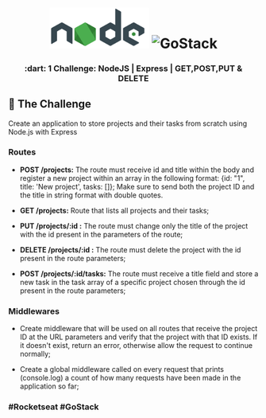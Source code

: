 <h1 align="center">
    <img alt="NodeJS" src="https://github.com/bivarz/NodeJs-Application/blob/master/node-js-png-6.png" width="200px" /> 
    <img alt="GoStack" src="https://camo.githubusercontent.com/8c13dc2618dbd7f76d1d574350b98fdee1335ce5/68747470733a2f2f726f636b6574736561742d63646e2e73332d73612d656173742d312e616d617a6f6e6177732e636f6d2f626f6f7463616d702d6865616465722e706e67" width="200px" data-canonical-src="https://rocketseat-cdn.s3-sa-east-1.amazonaws.com/bootcamp-header.png" style="max-width:100%">
</h1>
<h3 align="center">
  :dart: 1 Challenge: NodeJS | Express | GET,POST,PUT & DELETE
</h3>

## :rocket: The Challenge

Create an application to store projects and their tasks from scratch using Node.js with Express

### Routes

- <b>POST /projects:</b> The route must receive id and title within the body and register a new project within an array in the following format: {id: "1", title: 'New project', tasks: []}; Make sure to send both the project ID and the title in string format with double quotes.

- <b>GET /projects:</b> Route that lists all projects and their tasks;

- <b>PUT /projects/:id :</b> The route must change only the title of the project with the id present in the parameters of the route;

- <b>DELETE /projects/:id :</b> The route must delete the project with the id present in the route parameters;

- <b>POST /projects/:id/tasks:</b> The route must receive a title field and store a new task in the task array of a specific project chosen through the id present in the route parameters;


### Middlewares

- Create middleware that will be used on all routes that receive the project ID at the URL parameters and verify that the project with that ID exists. If it doesn't exist, return an error, otherwise allow the request to continue normally;

- Create a global middleware called on every request that prints (console.log) a count of how many requests have been made in the application so far;

<h3>#Rocketseat #GoStack</h3>
